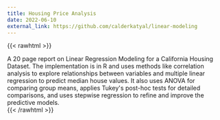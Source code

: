 ```yaml
---
title: Housing Price Analysis
date: 2022-06-10
external_link: https://github.com/calderkatyal/linear-modeling
---
```

{{< rawhtml >}}
<div class="article-style no-truncate">
A 20 page report on Linear Regression Modeling for a California Housing Dataset. The implementation is in R and uses methods like correlation analysis to explore relationships between variables and multiple linear regression to predict median house values. It also uses ANOVA for comparing group means, applies Tukey's post-hoc tests for detailed comparisons, and uses stepwise regression to refine and improve the predictive models.
</div>
{{< /rawhtml >}}